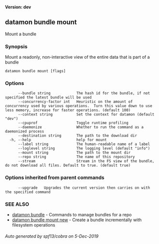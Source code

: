 **Version: dev**

## datamon bundle mount

Mount a bundle

### Synopsis

Mount a readonly, non-interactive view of the entire data that is part of a bundle

```
datamon bundle mount [flags]
```

### Options

```
      --bundle string            The hash id for the bundle, if not specified the latest bundle will be used
      --concurrency-factor int   Heuristic on the amount of concurrency used by various operations.  Turn this value down to use less memory, increase for faster operations. (default 100)
      --context string           Set the context for datamon (default "dev")
      --cpuprof                  Toggle runtime profiling
      --daemonize                Whether to run the command as a daemonized process
      --destination string       The path to the download dir
  -h, --help                     help for mount
      --label string             The human-readable name of a label
      --loglevel string          The logging level (default "info")
      --mount string             The path to the mount dir
      --repo string              The name of this repository
      --stream                   Stream in the FS view of the bundle, do not download all files. Default to true. (default true)
```

### Options inherited from parent commands

```
      --upgrade   Upgrades the current version then carries on with the specified command
```

### SEE ALSO

* [datamon bundle](datamon_bundle.md)	 - Commands to manage bundles for a repo
* [datamon bundle mount new](datamon_bundle_mount_new.md)	 - Create a bundle incrementally with filesystem operations

###### Auto generated by spf13/cobra on 5-Dec-2019
